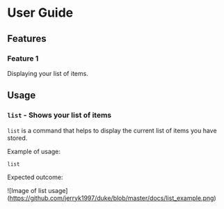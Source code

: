 # User Guide

## Features 

### Feature 1 
Displaying your list of items.

## Usage

### `list` - Shows your list of items

`list` is a command that helps to display the current list of items you have stored.

Example of usage: 

`list`

Expected outcome:

![Image of list usage]
(https://github.com/jerryk1997/duke/blob/master/docs/list_example.png)

